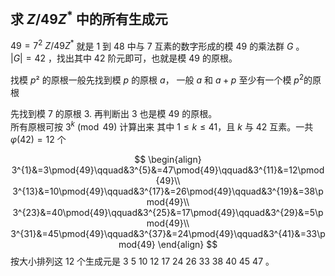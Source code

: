 ## 求 $Z/49Z^*$ 中的所有生成元

$49=7^2$
$Z/49Z^*$ 就是 $1$ 到 $48$ 中与 $7$ 互素的数字形成的模 $49$ 的乘法群 $G$ 。  
$|G|=42$ ，找出其中 $42$ 阶元即可，也就是模 $49$ 的原根。
  
找模 $p²$ 的原根一般先找到模 $p$ 的原根 $a$， 一般 $a$ 和 $a+p$ 至少有一个模 $p^2$的原根  
  
先找到模 $7$ 的原根 $3$. 再判断出 $3$ 也是模 $49$ 的原根。  
所有原根可按 $3^k\pmod{49}$ 计算出来 其中 $1\le k\le41$，且 $k$ 与 $42$ 互素。一共 $\varphi(42)=12$ 个  

$$
\begin{align}
3^{1}&=3\pmod{49}\qquad&3^{5}&=47\pmod{49}\qquad&3^{11}&=12\pmod{49}\\
3^{13}&=10\pmod{49}\qquad&3^{17}&=26\pmod{49}\qquad&3^{19}&=38\pmod{49}\\
3^{23}&=40\pmod{49}\qquad&3^{25}&=17\pmod{49}\qquad&3^{29}&=5\pmod{49}\\
3^{31}&=45\pmod{49}\qquad&3^{37}&=24\pmod{49}\qquad&3^{41}&=33\pmod{49}  
\end{align}
$$
按大小排列这 $12$ 个生成元是 $3\ 5\ 10\ 12\ 17\ 24\ 26\ 33\ 38\ 40\ 45\ 47$ 。